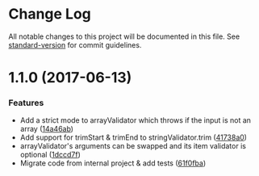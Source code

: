 # Change Log

All notable changes to this project will be documented in this file. See [standard-version](https://github.com/conventional-changelog/standard-version) for commit guidelines.

<a name="1.1.0"></a>
# 1.1.0 (2017-06-13)


### Features

* Add a strict mode to arrayValidator which throws if the input is not an array ([14a46ab](https://github.com/foobarhq/validators/commit/14a46ab))
* Add support for trimStart & trimEnd to stringValidator.trim ([41738a0](https://github.com/foobarhq/validators/commit/41738a0))
* arrayValidator's arguments can be swapped and its item validator is optional ([1dccd7f](https://github.com/foobarhq/validators/commit/1dccd7f))
* Migrate code from internal project & add tests ([61f0fba](https://github.com/foobarhq/validators/commit/61f0fba))
